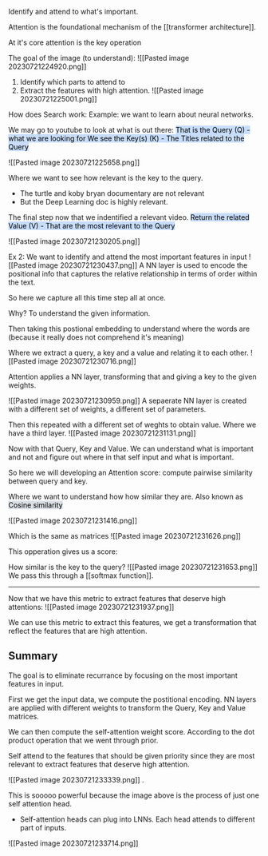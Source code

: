 Identify and attend to what's important.

Attention is the foundational mechanism of the [[transformer architecture]].

At it's core attention is the key operation 


The goal of the image (to understand):
![[Pasted image 20230721224920.png]]
1. Identify which parts to attend to 
2. Extract the features with high attention.
![[Pasted image 20230721225001.png]]


How does Search work:
Example: we want to learn about neural networks.

We may go to youtube to look at what is out there:
<mark style="background: #ADCCFFA6;">That is the Query (Q) - what we are looking for
We see the Key(s) (K) - The Titles related to the Query</mark>

![[Pasted image 20230721225658.png]]

Where we want to see how relevant is the key to the query.
- The turtle and koby bryan documentary are not relevant
- But the Deep Learning doc is highly relevant.

The final step now that we indentified a relevant video.
<mark style="background: #ADCCFFA6;">Return the related Value (V) - That are the most relevant to the Query</mark>

![[Pasted image 20230721230205.png]]

  Ex 2:
  We want to identify and attend the most important features in input
![[Pasted image 20230721230437.png]]
A NN layer is used to encode the positional info that captures the relative relationship in terms of order within the text.

So here we capture all this time step all at once.

Why? 
To understand the given information.

Then taking this postional embedding to understand where the words are (because it really does not comprehend it's meaning)

Where we extract a query, a key and a value and relating it to each other.
![[Pasted image 20230721230716.png]]

Attention applies a NN layer, transforming that  and giving a key to the given weights.

![[Pasted image 20230721230959.png]]
A sepaerate NN layer is created with a different set of weights, a different set of parameters.

Then this repeated with a different set of weghts to obtain value. Where we have a third layer.
![[Pasted image 20230721231131.png]]

Now with that Query, Key and Value. We can understand what is important and not and figure out where in that self input and what is important.

So here we will developing an Attention score: compute pairwise similarity between query and key.

Where we want to understand how how similar  they are.
Also known as <mark style="background: #CACFD9A6;">Cosine similarity</mark>

![[Pasted image 20230721231416.png]]

Which is the same as matrices ![[Pasted image 20230721231626.png]]

This opperation gives us a score:

How similar is the key  to the query?
![[Pasted image 20230721231653.png]]
We pass this through a [[softmax function]].

---

Now  that we have this metric to extract  features that deserve high attentions:
![[Pasted image 20230721231937.png]]

We can use this metric to extract this features, we get a transformation that reflect the features that are high attention.


Summary
---

The goal is to eliminate recurrance by focusing on the most important features in input.

First we get the input data, we compute the postitional encoding.
NN layers are applied with different weights to transform the Query, Key and Value matrices. 

We can then compute the self-attention weight score. According to the dot product operation that we went through prior.

Self attend to the features that should be given priority since they are most relevant  to extract features that deserve high attention.

![[Pasted image 20230721233339.png]]
.

This is sooooo powerful because the image above is the process of just one self attention head.

- Self-attention heads can plug into LNNs. Each head attends to different part of inputs.

![[Pasted image 20230721233714.png]]




